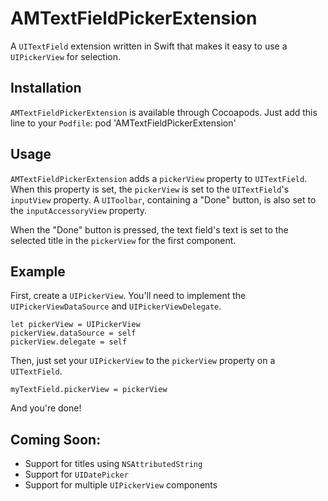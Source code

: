 # AMTextFieldPickerExtension
A `UITextField` extension written in Swift that makes it easy to use a `UIPickerView` for selection.

## Installation

`AMTextFieldPickerExtension` is available through Cocoapods. Just add this line to your `Podfile`:
    pod 'AMTextFieldPickerExtension'

## Usage

`AMTextFieldPickerExtension` adds a `pickerView` property to `UITextField`. When this property is set, the `pickerView` is set to the `UITextField`'s `inputView` property. A `UIToolbar`, containing a "Done" button, is also set to the `inputAccessoryView` property.

When the "Done" button is pressed, the text field's text is set to the selected title in the `pickerView` for the first component.

## Example

First, create a `UIPickerView`. You'll need to implement the `UIPickerViewDataSource` and `UIPickerViewDelegate`.

    let pickerView = UIPickerView
    pickerView.dataSource = self
    pickerView.delegate = self

Then, just set your `UIPickerView` to the `pickerView` property on a `UITextField`.

    myTextField.pickerView = pickerView

And you're done!

## Coming Soon:

- Support for titles using `NSAttributedString`
- Support for `UIDatePicker`
- Support for multiple `UIPickerView` components
